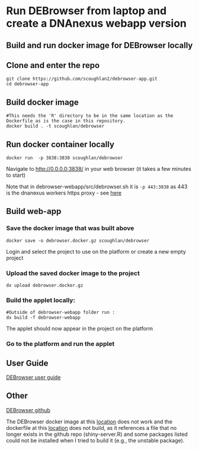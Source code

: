 # Run DEBrowser from laptop and create a DNAnexus webapp version

## Build and run docker image for DEBrowser locally

## Clone and enter the repo
```
git clone https://github.com/scoughlan2/debrowser-app.git
cd debrowser-app
```

## Build docker image
```
#This needs the 'R' directory to be in the same location as the Dockerfile as is the case in this repository.
docker build . -t scoughlan/debrowser
```

## Run docker container locally
```
docker run  -p 3838:3838 scoughlan/debrowser
```
Navigate to http://0.0.0.0:3838/ in your web browser (it takes a few minutes to start)

Note that in debrowser-webapp/src/debrowser.sh it is `-p 443:3838` as 443 is the dnanexus workers https proxy - see [here](https://documentation.dnanexus.com/developer/apps/https-applications)


## Build web-app

### Save the docker image that was built above 
```
docker save -o debrowser.docker.gz scoughlan/debrowser
```

Login and select the project to use on the platform or create a new empty project 

### Upload the saved docker image to the project
```
dx upload debrowser.docker.gz
``` 

### Build the applet locally:
```
#Outside of debrowser-webapp folder run :
dx build -f debrowser-webapp
```

The applet should now appear in the project on the platform

### Go to the platform and run the applet 


## User Guide
[DEBrowser user guide](https://www.bioconductor.org/packages/devel/bioc/vignettes/debrowser/inst/doc/DEBrowser.html)

## Other
[DEBrowser github](https://github.com/UMMS-Biocore/debrowser)

The DEBrowser docker image at this [location](https://registry.hub.docker.com/r/nephantes/debrowser-docker) does not work and the dockerfile at this [location](https://github.com/nephantes/debrowser-docker) does not build, as it references a file that no longer exists in the github repo (shiny-server.R) and some packages listed could not be installed when I tried to build it (e.g., the unstable package).
